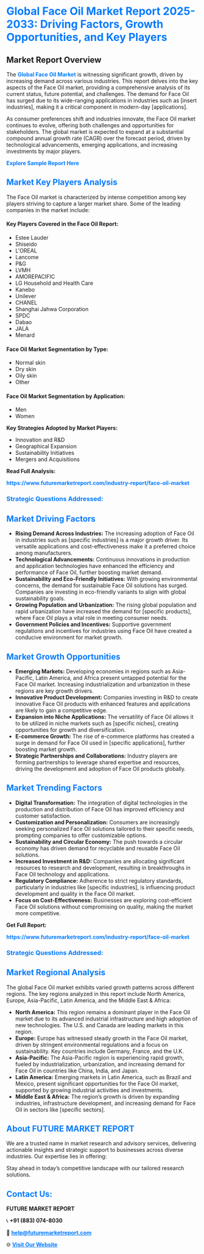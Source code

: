 <h1 style="color: #007BFF;">Global Face Oil Market Report 2025-2033: Driving Factors, Growth Opportunities, and Key Players</h1>

<section id="overview">
<h2>Market Report Overview</h2>
<p>The <a href="https://www.futuremarketreport.com/industry-report/face-oil-market" style="color: #007BFF; text-decoration: none;"><strong>Global Face Oil Market</strong></a> is witnessing significant growth, driven by increasing demand across various industries. This report delves into the key aspects of the Face Oil market, providing a comprehensive analysis of its current status, future potential, and challenges. The demand for Face Oil has surged due to its wide-ranging applications in industries such as [insert industries], making it a critical component in modern-day [applications].</p>
<p>As consumer preferences shift and industries innovate, the Face Oil market continues to evolve, offering both challenges and opportunities for stakeholders. The global market is expected to expand at a substantial compound annual growth rate (CAGR) over the forecast period, driven by technological advancements, emerging applications, and increasing investments by major players.</p>
</section>

<section id="overview">
<p><a href="https://www.futuremarketreport.com/request-sample/reportId=44128" style="color: #007BFF; text-decoration: none;"><strong>Explore Sample Report Here</strong></a></p>
</section>

<section id="key-players">
<h2 style="color: #007BFF;">Market Key Players Analysis</h2>
<p>The Face Oil market is characterized by intense competition among key players striving to capture a larger market share. Some of the leading companies in the market include:</p>
<h4>Key Players Covered in the Face Oil Report:</h4>
<ul><li>Estee Lauder</li><li>Shiseido</li><li>L&#039;OREAL</li><li>Lancome</li><li>P&amp;G</li><li>LVMH</li><li>AMOREPACIFIC</li><li>LG Household and Health Care</li><li>Kanebo</li><li>Unilever</li><li>CHANEL</li><li>Shanghai Jahwa Corporation</li><li>SPDC</li><li>Dabao</li><li>JALA</li><li>Menard</li></ul>
<h4>Face Oil Market Segmentation by Type:</h4>
<ul><li>Normal skin</li><li>Dry skin</li><li>Oily skin</li><li>Other</li></ul>

<h4>Face Oil Market Segmentation by Application:</h4>
<ul><li>Men</li><li>Women</li></ul>
<p><strong>Key Strategies Adopted by Market Players:</strong></p>
<ul>
<li>Innovation and R&D</li>
<li>Geographical Expansion</li>
<li>Sustainability Initiatives</li>
<li>Mergers and Acquisitions</li>
</ul>
</section>

<section>
<p><strong>Read Full Analysis: </strong></p><a href="https://www.futuremarketreport.com/industry-report/face-oil-market" style="color: #007BFF; text-decoration: none;"><strong>https://www.futuremarketreport.com/industry-report/face-oil-market</strong></a>
<h3 style="color: #007BFF;">Strategic Questions Addressed:</h3>
</section>

<section id="driving-factors">
<h2 style="color: #007BFF;">Market Driving Factors</h2>
<ul>
<li><strong>Rising Demand Across Industries:</strong> The increasing adoption of Face Oil in industries such as [specific industries] is a major growth driver. Its versatile applications and cost-effectiveness make it a preferred choice among manufacturers.</li>
<li><strong>Technological Advancements:</strong> Continuous innovations in production and application technologies have enhanced the efficiency and performance of Face Oil, further boosting market demand.</li>
<li><strong>Sustainability and Eco-Friendly Initiatives:</strong> With growing environmental concerns, the demand for sustainable Face Oil solutions has surged. Companies are investing in eco-friendly variants to align with global sustainability goals.</li>
<li><strong>Growing Population and Urbanization:</strong> The rising global population and rapid urbanization have increased the demand for [specific products], where Face Oil plays a vital role in meeting consumer needs.</li>
<li><strong>Government Policies and Incentives:</strong> Supportive government regulations and incentives for industries using Face Oil have created a conducive environment for market growth.</li>
</ul>
</section>

<section id="growth-opportunities">
<h2 style="color: #007BFF;">Market Growth Opportunities</h2>
<ul>
<li><strong>Emerging Markets:</strong> Developing economies in regions such as Asia-Pacific, Latin America, and Africa present untapped potential for the Face Oil market. Increasing industrialization and urbanization in these regions are key growth drivers.</li>
<li><strong>Innovative Product Development:</strong> Companies investing in R&D to create innovative Face Oil products with enhanced features and applications are likely to gain a competitive edge.</li>
<li><strong>Expansion into Niche Applications:</strong> The versatility of Face Oil allows it to be utilized in niche markets such as [specific niches], creating opportunities for growth and diversification.</li>
<li><strong>E-commerce Growth:</strong> The rise of e-commerce platforms has created a surge in demand for Face Oil used in [specific applications], further boosting market growth.</li>
<li><strong>Strategic Partnerships and Collaborations:</strong> Industry players are forming partnerships to leverage shared expertise and resources, driving the development and adoption of Face Oil products globally.</li>
</ul>
</section>

<section id="trending-factors">
<h2 style="color: #007BFF;">Market Trending Factors</h2>
<ul>
<li><strong>Digital Transformation:</strong> The integration of digital technologies in the production and distribution of Face Oil has improved efficiency and customer satisfaction.</li>
<li><strong>Customization and Personalization:</strong> Consumers are increasingly seeking personalized Face Oil solutions tailored to their specific needs, prompting companies to offer customizable options.</li>
<li><strong>Sustainability and Circular Economy:</strong> The push towards a circular economy has driven demand for recyclable and reusable Face Oil solutions.</li>
<li><strong>Increased Investment in R&D:</strong> Companies are allocating significant resources to research and development, resulting in breakthroughs in Face Oil technology and applications.</li>
<li><strong>Regulatory Compliance:</strong> Adherence to strict regulatory standards, particularly in industries like [specific industries], is influencing product development and quality in the Face Oil market.</li>
<li><strong>Focus on Cost-Effectiveness:</strong> Businesses are exploring cost-efficient Face Oil solutions without compromising on quality, making the market more competitive.</li>
</ul>
</section>

<section>
<p><strong>Get Full Report: </strong></p><a href="https://www.futuremarketreport.com/industry-report/face-oil-market" style="color: #007BFF; text-decoration: none;"><strong>https://www.futuremarketreport.com/industry-report/face-oil-market</strong></a>
<h3 style="color: #007BFF;">Strategic Questions Addressed:</h3>
</section>


<section id="regional-analysis">
<h2 style="color: #007BFF;">Market Regional Analysis</h2>
<p>The global Face Oil market exhibits varied growth patterns across different regions. The key regions analyzed in this report include North America, Europe, Asia-Pacific, Latin America, and the Middle East & Africa:</p>
<ul>
<li><strong>North America:</strong> This region remains a dominant player in the Face Oil market due to its advanced industrial infrastructure and high adoption of new technologies. The U.S. and Canada are leading markets in this region.</li>
<li><strong>Europe:</strong> Europe has witnessed steady growth in the Face Oil market, driven by stringent environmental regulations and a focus on sustainability. Key countries include Germany, France, and the U.K.</li>
<li><strong>Asia-Pacific:</strong> The Asia-Pacific region is experiencing rapid growth, fueled by industrialization, urbanization, and increasing demand for Face Oil in countries like China, India, and Japan.</li>
<li><strong>Latin America:</strong> Emerging markets in Latin America, such as Brazil and Mexico, present significant opportunities for the Face Oil market, supported by growing industrial activities and investments.</li>
<li><strong>Middle East & Africa:</strong> The region’s growth is driven by expanding industries, infrastructure development, and increasing demand for Face Oil in sectors like [specific sectors].</li>
</ul>
</section>

<footer>
<h2 style="color: #007BFF;">About FUTURE MARKET REPORT</h2>
<p>We are a trusted name in market research and advisory services, delivering actionable insights and strategic support to businesses across diverse industries. Our expertise lies in offering:</p>

<p>Stay ahead in today’s competitive landscape with our tailored research solutions.</p>

<h2 style="color: #007BFF;">Contact Us:</h2>
<p><strong>FUTURE MARKET REPORT</strong></p>
<p>📞 <strong>+91 (883) 074-8030</strong></p>
<p>📧 <strong><a href="mailto:help@futuremarketreport.com" style="color: #007BFF;">help@futuremarketreport.com</a></strong></p>
<p>🌐 <strong><a href="https://www.futuremarketreport.com/" style="color: #007BFF;">Visit Our Website</a></strong></p>
</footer>